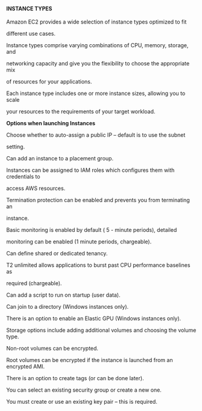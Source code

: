 #### INSTANCE TYPES


Amazon EC2 provides a wide selection of instance types optimized to fit

different use cases.


Instance types comprise varying combinations of CPU, memory, storage, and

networking capacity and give you the flexibility to choose the appropriate mix

of resources for your applications.


Each instance type includes one or more instance sizes, allowing you to scale

your resources to the requirements of your target workload.


**Options when launching Instances**


Choose whether to auto-assign a public IP – default is to use the subnet

setting.


Can add an instance to a placement group.


Instances can be assigned to IAM roles which configures them with credentials to

access AWS resources.


Termination protection can be enabled and prevents you from terminating an

instance.


Basic monitoring is enabled by default ( 5 - minute periods), detailed

monitoring can be enabled (1 minute periods, chargeable).


Can define shared or dedicated tenancy.


T2 unlimited allows applications to burst past CPU performance baselines as

required (chargeable).


Can add a script to run on startup (user data).


Can join to a directory (Windows instances only).


There is an option to enable an Elastic GPU (Windows instances only).


Storage options include adding additional volumes and choosing the volume type.


Non-root volumes can be encrypted.


Root volumes can be encrypted if the instance is launched from an encrypted AMI.


There is an option to create tags (or can be done later).


You can select an existing security group or create a new one.


You must create or use an existing key pair – this is required.

